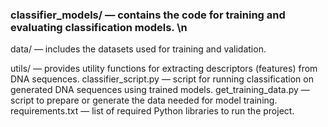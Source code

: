 ### classifier_models/ — contains the code for training and evaluating classification models. \n
data/ — includes the datasets used for training and validation.

utils/ — provides utility functions for extracting descriptors (features) from DNA sequences.
classifier_script.py — script for running classification on generated DNA sequences using trained models.
get_training_data.py — script to prepare or generate the data needed for model training.
requirements.txt — list of required Python libraries to run the project.
